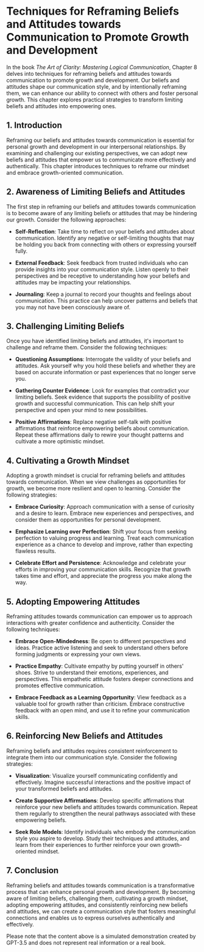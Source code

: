 Techniques for Reframing Beliefs and Attitudes towards Communication to Promote Growth and Development
=================================================================================================================

In the book *The Art of Clarity: Mastering Logical Communication*, Chapter 8 delves into techniques for reframing beliefs and attitudes towards communication to promote growth and development. Our beliefs and attitudes shape our communication style, and by intentionally reframing them, we can enhance our ability to connect with others and foster personal growth. This chapter explores practical strategies to transform limiting beliefs and attitudes into empowering ones.

**1. Introduction**
-------------------

Reframing our beliefs and attitudes towards communication is essential for personal growth and development in our interpersonal relationships. By examining and challenging our existing perspectives, we can adopt new beliefs and attitudes that empower us to communicate more effectively and authentically. This chapter introduces techniques to reframe our mindset and embrace growth-oriented communication.

**2. Awareness of Limiting Beliefs and Attitudes**
--------------------------------------------------

The first step in reframing our beliefs and attitudes towards communication is to become aware of any limiting beliefs or attitudes that may be hindering our growth. Consider the following approaches:

* **Self-Reflection**: Take time to reflect on your beliefs and attitudes about communication. Identify any negative or self-limiting thoughts that may be holding you back from connecting with others or expressing yourself fully.

* **External Feedback**: Seek feedback from trusted individuals who can provide insights into your communication style. Listen openly to their perspectives and be receptive to understanding how your beliefs and attitudes may be impacting your relationships.

* **Journaling**: Keep a journal to record your thoughts and feelings about communication. This practice can help uncover patterns and beliefs that you may not have been consciously aware of.

**3. Challenging Limiting Beliefs**
-----------------------------------

Once you have identified limiting beliefs and attitudes, it's important to challenge and reframe them. Consider the following techniques:

* **Questioning Assumptions**: Interrogate the validity of your beliefs and attitudes. Ask yourself why you hold these beliefs and whether they are based on accurate information or past experiences that no longer serve you.

* **Gathering Counter Evidence**: Look for examples that contradict your limiting beliefs. Seek evidence that supports the possibility of positive growth and successful communication. This can help shift your perspective and open your mind to new possibilities.

* **Positive Affirmations**: Replace negative self-talk with positive affirmations that reinforce empowering beliefs about communication. Repeat these affirmations daily to rewire your thought patterns and cultivate a more optimistic mindset.

**4. Cultivating a Growth Mindset**
-----------------------------------

Adopting a growth mindset is crucial for reframing beliefs and attitudes towards communication. When we view challenges as opportunities for growth, we become more resilient and open to learning. Consider the following strategies:

* **Embrace Curiosity**: Approach communication with a sense of curiosity and a desire to learn. Embrace new experiences and perspectives, and consider them as opportunities for personal development.

* **Emphasize Learning over Perfection**: Shift your focus from seeking perfection to valuing progress and learning. Treat each communication experience as a chance to develop and improve, rather than expecting flawless results.

* **Celebrate Effort and Persistence**: Acknowledge and celebrate your efforts in improving your communication skills. Recognize that growth takes time and effort, and appreciate the progress you make along the way.

**5. Adopting Empowering Attitudes**
------------------------------------

Reframing attitudes towards communication can empower us to approach interactions with greater confidence and authenticity. Consider the following techniques:

* **Embrace Open-Mindedness**: Be open to different perspectives and ideas. Practice active listening and seek to understand others before forming judgments or expressing your own views.

* **Practice Empathy**: Cultivate empathy by putting yourself in others' shoes. Strive to understand their emotions, experiences, and perspectives. This empathetic attitude fosters deeper connections and promotes effective communication.

* **Embrace Feedback as a Learning Opportunity**: View feedback as a valuable tool for growth rather than criticism. Embrace constructive feedback with an open mind, and use it to refine your communication skills.

**6. Reinforcing New Beliefs and Attitudes**
--------------------------------------------

Reframing beliefs and attitudes requires consistent reinforcement to integrate them into our communication style. Consider the following strategies:

* **Visualization**: Visualize yourself communicating confidently and effectively. Imagine successful interactions and the positive impact of your transformed beliefs and attitudes.

* **Create Supportive Affirmations**: Develop specific affirmations that reinforce your new beliefs and attitudes towards communication. Repeat them regularly to strengthen the neural pathways associated with these empowering beliefs.

* **Seek Role Models**: Identify individuals who embody the communication style you aspire to develop. Study their techniques and attitudes, and learn from their experiences to further reinforce your own growth-oriented mindset.

**7. Conclusion**
-----------------

Reframing beliefs and attitudes towards communication is a transformative process that can enhance personal growth and development. By becoming aware of limiting beliefs, challenging them, cultivating a growth mindset, adopting empowering attitudes, and consistently reinforcing new beliefs and attitudes, we can create a communication style that fosters meaningful connections and enables us to express ourselves authentically and effectively.

Please note that the content above is a simulated demonstration created by GPT-3.5 and does not represent real information or a real book.
